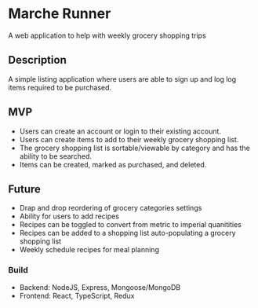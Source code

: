 # Marche Runner
A web application to help with weekly grocery shopping trips

## Description
A simple listing application where users are able to sign up and log log items required to be purchased. 

## MVP
- Users can create an account or login to their existing account.
- Users can create items to add to their weekly grocery shopping list. 
- The grocery shopping list is sortable/viewable by category and has the ability to be searched.
- Items can be created, marked as purchased, and deleted.

## Future
- Drap and drop reordering of grocery categories settings
- Ability for users to add recipes
- Recipes can be toggled to convert from metric to imperial quanitities
- Recipes can be added to a shopping list auto-populating a grocery shopping list
- Weekly schedule recipes for meal planning

### Build
- Backend: NodeJS, Express, Mongoose/MongoDB
- Frontend: React, TypeScript, Redux